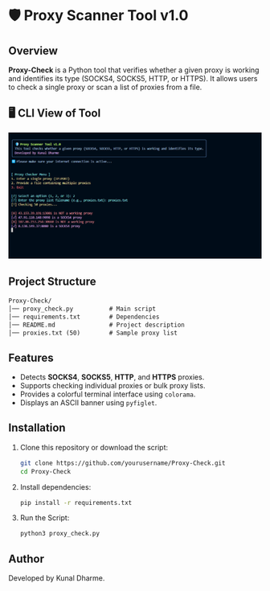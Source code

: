 # 🛡️ Proxy Scanner Tool v1.0

## Overview
**Proxy-Check** is a Python tool that verifies whether a given proxy is working and identifies its type (SOCKS4, SOCKS5, HTTP, or HTTPS). It allows users to check a single proxy or scan a list of proxies from a file.

## 🖥️ CLI View of Tool

![Proxy Scanner Tool Screenshot](./view.png)

## Project Structure
```
Proxy-Check/
│── proxy_check.py          # Main script
│── requirements.txt        # Dependencies
│── README.md               # Project description
│── proxies.txt (50)        # Sample proxy list
```

## Features
- Detects **SOCKS4**, **SOCKS5**, **HTTP**, and **HTTPS** proxies.
- Supports checking individual proxies or bulk proxy lists.
- Provides a colorful terminal interface using `colorama`.
- Displays an ASCII banner using `pyfiglet`.

## Installation
1. Clone this repository or download the script:
   ```sh
   git clone https://github.com/yourusername/Proxy-Check.git
   cd Proxy-Check
2. Install dependencies:
   ```sh
   pip install -r requirements.txt
3. Run the Script:
   ```sh
   python3 proxy_check.py

## Author
Developed by Kunal Dharme.